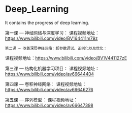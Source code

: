 # Deep_Learning
It contains the progress of deep learning.

第一课 — 神经网络与深度学习：
课程视频地址：https://www.bilibili.com/video/BV164411m79z

    第二课 — 改善深层神经网络：超参数调试、正则化以及优化：
课程视频地址：https://www.bilibili.com/video/BV1V441127zE

第三课 — 结构化机器学习项目：
课程视频地址：https://www.bilibili.com/video/av66644404

第四课 — 卷积神经网络：
课程视频地址：https://www.bilibili.com/video/av66646276

第五课 — 序列模型：
课程视频地址：https://www.bilibili.com/video/av66647398
